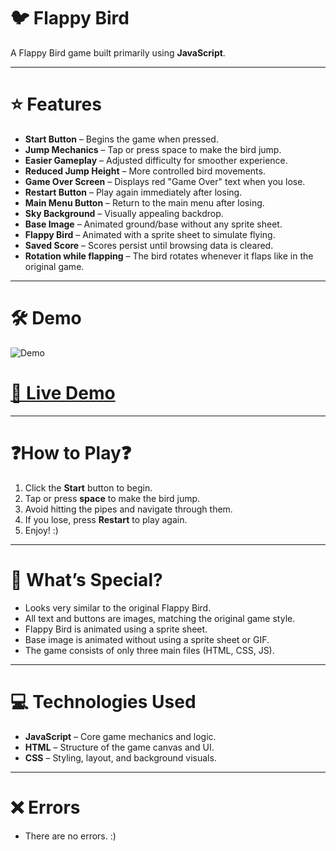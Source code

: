 # 🐦 Flappy Bird

A Flappy Bird game built primarily using **JavaScript**.

---

# ⭐ Features

- **Start Button** – Begins the game when pressed.  
- **Jump Mechanics** – Tap or press space to make the bird jump.  
- **Easier Gameplay** – Adjusted difficulty for smoother experience.  
- **Reduced Jump Height** – More controlled bird movements.  
- **Game Over Screen** – Displays red "Game Over" text when you lose.  
- **Restart Button** – Play again immediately after losing.  
- **Main Menu Button** – Return to the main menu after losing.  
- **Sky Background** – Visually appealing backdrop.  
- **Base Image** – Animated ground/base without any sprite sheet.  
- **Flappy Bird** – Animated with a sprite sheet to simulate flying.  
- **Saved Score** – Scores persist until browsing data is cleared.
- **Rotation while flapping** – The bird rotates whenever it flaps like in the original game.

---

# 🛠️ Demo

![Demo](demo.gif)

# [🔴 Live Demo](https://html-guy0.github.io/Flappy-Bird/)

---

# ❓How to Play❓

1. Click the **Start** button to begin.  
2. Tap or press **space** to make the bird jump.  
3. Avoid hitting the pipes and navigate through them.  
4. If you lose, press **Restart** to play again.  
5. Enjoy! :)

---

# 🌟 What’s Special?

- Looks very similar to the original Flappy Bird.  
- All text and buttons are images, matching the original game style.  
- Flappy Bird is animated using a sprite sheet.  
- Base image is animated without using a sprite sheet or GIF.  
- The game consists of only three main files (HTML, CSS, JS).  

---

# 💻 Technologies Used

- **JavaScript** – Core game mechanics and logic.  
- **HTML** – Structure of the game canvas and UI.  
- **CSS** – Styling, layout, and background visuals.

---

# ❌ Errors

- There are no errors. :)

